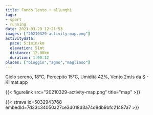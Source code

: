 ```yaml
---
title: Fondo lento + allunghi
tags:
- sport
- running
date: 2021-03-29 12:21:53
images: ["20210329-activity-map.png"]
activitydata:
  pace: 5:1min/km
  elevation: 51mt
  distance: 12.00km
  duration: 1:00:12
places: ["bioggio","agno","magliaso"]
---
```


Cielo sereno, 18°C, Percepito 15°C, Umidità 42%, Vento 2m/s da S - Klimat.app

<!--more-->




{{< figurelink src="20210329-activity-map.png" title="map" >}}


{{< strava id=5032943768 embedId=7d33c34050a27ce3d018d3a74d8db9bfc21487a7 >}}
